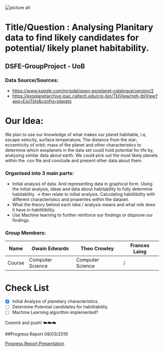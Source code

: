 ![picture alt](https://hubble25th.org/uploads/article_category/header_image/3/low_hst25th-sci-banner-exoplanets_2x.jpg)

# Title/Question : Analysing Planitary data to find likely candidates for potential/ likely planet habitability.
## DSFE-GroupProject - UoB

### Data Source/Sources: 
- https://www.kaggle.com/mrisdal/open-exoplanet-catalogue/version/2
- https://exoplanetarchive.ipac.caltech.edu/cgi-bin/TblView/nph-tblView?app=ExoTbls&config=planets

# Our Idea:

We plan to use our knowledge of what makes our planet habitable, i.e, escape velocity, surface temperature; The distance from the star; eccentricity of orbit; mass of the planet and other characteristics to determine which exoplanets in the data set could hold potential for life by, analysing similar data about earth. We could pick out the most likely planets within the .csv file and conclude and present other data about them.

### Organised into 3 main parts:
- Initial analysis of data. And representing data in graphical form.
Using the initial analysis, ideas and data about habitability to fully determine habitability. → then relate to initial analysis.
Calculating habilitbility with different characteristics and properties within the dataset.
- What the theory behind each idea / analysis means and what role does it have in habilitibility.
- Use Machine learning to further reinforce our findings or disprove our findings.
### Group Members:

Name| Owain Edwards | Theo Crowley | Frances Laing | 
--- | --- | --- | --- |
Course| Computer Science | Computer Science | / | 

# Check List #

- [x] Initial Analysis of planetary characteristics.
- [ ] Determine Potential candidates for habilitability.
- [ ] Machine Learning algorithm implemented?

Commit and push! :cloud::cloud::cloud:

##Progress Report 08/03/2019 

[Progress Report Presentation](https://docs.google.com/presentation/d/1OVSldk-4822t0HNgWfyCIhKOZT5yw2zSV-3S6FA88UM/edit#slide=id.g5262b6be59_0_136)
